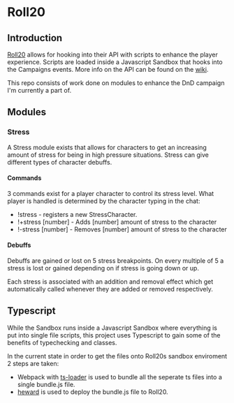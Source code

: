 # Roll20

## Introduction

[Roll20](https://www.roll20.net) allows for hooking into their API with scripts to enhance the player experience. Scripts are loaded inside a Javascript Sandbox that hooks into the Campaigns events. More info on the API can be found on the [wiki](https://wiki.roll20.net/API:Introduction).

This repo consists of work done on modules to enhance the DnD campaign I'm currently a part of.

## Modules

### Stress

A Stress module exists that allows for characters to get an increasing amount of stress for being in high pressure situations. Stress can give different types of character debuffs.

#### Commands

3 commands exist for a player character to control its stress level. What player is handled is determined by the character typing in the chat:

* !stress - registers a new StressCharacter.
* !+stress [number] - Adds [number] amount of stress to the character
* !-stress [number] - Removes [number] amount of stress to the character

#### Debuffs

Debuffs are gained or lost on 5 stress breakpoints. On every multiple of 5 a stress is lost or gained depending on if stress is going down or up.

Each stress is associated with an addition and removal effect which get automatically called whenever they are added or removed respectively.

## Typescript

While the Sandbox runs inside a Javascript Sandbox where everything is put into single file scripts, this project uses Typescript to gain some of the benefits of typechecking and classes.

In the current state in order to get the files onto Roll20s sandbox enviroment 2 steps are taken:

* Webpack with [ts-loader](https://github.com/TypeStrong/ts-loader) is used to bundle all the seperate ts files into a single bundle.js file.
* [heward](https://github.com/primarilysnark/heward) is used to deploy the bundle.js file to Roll20.
